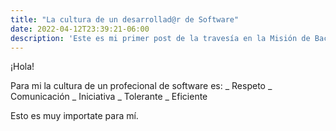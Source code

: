 ```yaml
---
title: "La cultura de un desarrollad@r de Software"
date: 2022-04-12T23:39:21-06:00
description: 'Este es mi primer post de la travesía en la Misión de Backend con Node JS de Launch X.'
---
```


¡Hola!

Para mi la cultura de un profecional de software es:
_ Respeto
_ Comunicación
_ Iniciativa
_ Tolerante
_ Eficiente

Esto es muy importate para mí.

